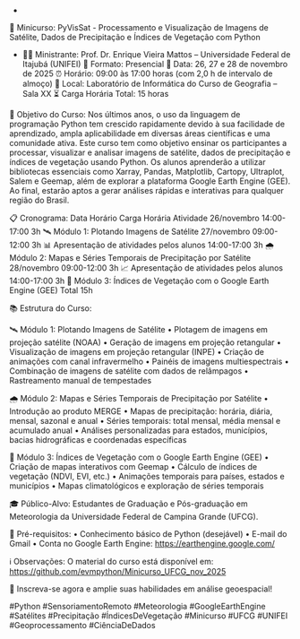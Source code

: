 -
🐍 Minicurso: PyVisSat - Processamento e Visualização de Imagens de Satélite, Dados de Precipitação e Índices de Vegetação com Python


 - 👨‍🏫 Ministrante: Prof. Dr. Enrique Vieira Mattos – Universidade Federal de Itajubá (UNIFEI)
📅 Formato: Presencial
📆 Data: 26, 27 e 28 de novembro de 2025
⏰ Horário: 09:00 às 17:00 horas (com 2,0 h de intervalo de almoço)
📍 Local: Laboratório de Informática do Curso de Geografia – Sala XX
⏳ Carga Horária Total: 15 horas

🎯 Objetivo do Curso:
Nos últimos anos, o uso da linguagem de programação Python tem crescido rapidamente devido à sua facilidade de aprendizado, ampla aplicabilidade em diversas áreas científicas e uma comunidade ativa. Este curso tem como objetivo ensinar os participantes a processar, visualizar e analisar imagens de satélite, dados de precipitação e índices de vegetação usando Python. Os alunos aprenderão a utilizar bibliotecas essenciais como Xarray, Pandas, Matplotlib, Cartopy, Ultraplot, Salem e Geemap, além de explorar a plataforma Google Earth Engine (GEE). Ao final, estarão aptos a gerar análises rápidas e interativas para qualquer região do Brasil.

📋 Cronograma:
Data	Horário	Carga Horária	Atividade
26/novembro	14:00-17:00	3h	🛰️ Módulo 1: Plotando Imagens de Satélite
27/novembro	09:00-12:00	3h	📊 Apresentação de atividades pelos alunos
14:00-17:00	3h	🌧️ Módulo 2: Mapas e Séries Temporais de Precipitação por Satélite
28/novembro	09:00-12:00	3h	📈 Apresentação de atividades pelos alunos
14:00-17:00	3h	🌿 Módulo 3: Índices de Vegetação com o Google Earth Engine (GEE)
Total		15h	

📚 Estrutura do Curso:

🛰️ Módulo 1: Plotando Imagens de Satélite
• Plotagem de imagens em projeção satélite (NOAA)
• Geração de imagens em projeção retangular
• Visualização de imagens em projeção retangular (INPE)
• Criação de animações com canal infravermelho
• Painéis de imagens multiespectrais
• Combinação de imagens de satélite com dados de relâmpagos
• Rastreamento manual de tempestades

🌧️ Módulo 2: Mapas e Séries Temporais de Precipitação por Satélite
• Introdução ao produto MERGE
• Mapas de precipitação: horária, diária, mensal, sazonal e anual
• Séries temporais: total mensal, média mensal e acumulado anual
• Análises personalizadas para estados, municípios, bacias hidrográficas e coordenadas específicas

🌿 Módulo 3: Índices de Vegetação com o Google Earth Engine (GEE)
• Criação de mapas interativos com Geemap
• Cálculo de índices de vegetação (NDVI, EVI, etc.)
• Animações temporais para países, estados e municípios
• Mapas climatológicos e exploração de séries temporais

🎓 Público-Alvo:
Estudantes de Graduação e Pós-graduação em Meteorologia da Universidade Federal de Campina Grande (UFCG).

📌 Pré-requisitos:
• Conhecimento básico de Python (desejável)
• E-mail do Gmail
• Conta no Google Earth Engine: https://earthengine.google.com/

ℹ️ Observações:
O material do curso está disponível em:
https://github.com/evmpython/Minicurso_UFCG_nov_2025

🔗 Inscreva-se agora e amplie suas habilidades em análise geoespacial!

#Python #SensoriamentoRemoto #Meteorologia #GoogleEarthEngine #Satélites #Precipitação #ÍndicesDeVegetação #Minicurso #UFCG #UNIFEI #Geoprocessamento #CiênciaDeDados


